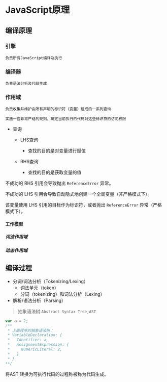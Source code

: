 # JavaScript原理

## 编译原理

### 引擎

`负责所有JavaScript编译及执行`

### 编译器

`负责语法分析及代码生成`

### 作用域

`负责收集并维护由所有声明的标识符（变量）组成的一系列查询`

`实施一套非常严格的规则，确定当前执行的代码对这些标识符的访问权限`

- 查询

  - LHS查询
    - 查找的目的是对变量进行赋值

  - RHS查询
    - 查找的目的是获取变量的值

不成功的 RHS 引用会导致抛出 `ReferenceError` 异常。

不成功的 LHS 引用会导致自动隐式地创建一个全局变量（非严格模式下）。

该变量使用 LHS 引用的目标作为标识符，或者抛出 `ReferenceError` 异常（严格模式下）。

#### 工作模型

##### 词法作用域



##### 动态作用域



## 编译过程

- 分词/词法分析（Tokenizing/Lexing）
  - 词法单元（token）
  - 分词（tokenizing）和词法分析（Lexing）
- 解析/语法分析（Parsing）

> 抽象语法树 `Abstract Syntax Tree,AST`

```js
var a = 2;
/**
 * 上面程序的抽象语法树：
 * VariableDeclaration: {
 *   Identifier: a,
 *   AssignmentExpression: {
 *     NumericLiteral: 2,
 *   }
 * }
**/
```

将AST 转换为可执行代码的过程称被称为代码生成。